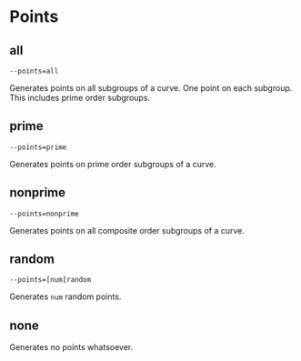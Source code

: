 # Points

## all
```
--points=all
```

Generates points on all subgroups of a curve. One point on each subgroup. This includes prime order subgroups.

## prime
```
--points=prime
```

Generates points on prime order subgroups of a curve.

## nonprime
```
--points=nonprime
```

Generates points on all composite order subgroups of a curve.

## random
```
--points=[num]random
```

Generates `num` random points.

## none

Generates no points whatsoever.